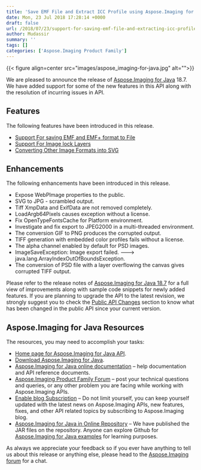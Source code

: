 ```yaml
---
title: 'Save EMF File and Extract ICC Profile using Aspose.Imaging for Java'
date: Mon, 23 Jul 2018 17:28:14 +0000
draft: false
url: /2018/07/23/support-for-saving-emf-file-and-extracting-icc-profile-available-in-aspose.imaging/
author: Mudassir
summary: ''
tags: []
categories: ['Aspose.Imaging Product Family']
---
```




{{< figure align=center src="images/aspose_imaging-for-java.jpg" alt="">}}


  
We are pleased to announce the release of [Aspose.Imaging for Java][1] 18.7. We have added support for some of the new features in this API along with the resolution of incurring issues in API.

## Features

The following features have been introduced in this release.

*   [Support For saving EMF and EMF+ format to File][2]
*   [Support For Image lock Layers][3]
*   [Converting Other Image Formats into SVG][4]

## Enhancements

The following enhancements have been introduced in this release.

*   Expose WebPImage properties to the public.
*   SVG to JPG - scrambled output.
*   Tiff XmpData and ExifData are not removed completely.
*   LoadArgb64Pixels causes exception without a license.
*   Fix OpenTypeFontsCache for Platform environment.
*   Investigate and fix export to JPEG2000 in a multi-threaded environment.
*   The conversion GIF to PNG produces the corrupted output.
*   TIFF generation with embedded color profiles fails without a license.
*   The alpha channel enabled by default for PSD images.
*   ImageSaveException: Image export failed. ---> java.lang.ArrayIndexOutOfBoundsException.
*   The conversion of PSD file with a layer overflowing the canvas gives corrupted TIFF output.

Please refer to the release notes of [Aspose.Imaging for Java 18.7][5] for a full view of improvements along with sample code snippets for newly added features. If you are planning to upgrade the API to the latest revision, we strongly suggest you to check the [Public API Changes][6] section to know what has been changed in the public API since your current version.

## Aspose.Imaging for Java Resources

The resources, you may need to accomplish your tasks:

*   [Home page for Aspose.Imaging for Java API][7].
*   [Download Aspose.Imaging for Java][8].
*   [Aspose.Imaging for Java online documentation][9] – help documentation and API reference documents.
*   [Aspose.Imaging Product Family Forum][10] – post your technical questions and queries, or any other problem you are facing while working with Aspose.Imaging APIs.
*   [Enable blog Subscription][11] – Do not limit yourself, you can keep yourself updated with the latest news on Aspose.Imaging APIs, new features, fixes, and other API related topics by subscribing to Aspose.Imaging blog.
*   [Aspose.Imaging for Java in Online Repository][12] – We have published the JAR files on the repository. Anyone can explore Github for [Aspose.Imaging for Java examples][13] for learning purposes.

As always we appreciate your feedback so if you ever have anything to tell us about this release or anything else, please head to the [Aspose.Imaging forum][14] for a chat.




[1]: https://products.aspose.com/imaging/java
[2]: https://docs.aspose.com/display/imagingjava/Modifying+Images
[3]: https://docs.aspose.com/display/imagingjava/Modifying+Images
[4]: https://docs.aspose.com/display/imagingjava/Modifying+Images
[5]: https://docs.aspose.com/display/imagingjava/Aspose.Imaging+for+Java+18.7+-+Release+Notes
[6]: https://docs.aspose.com/display/imagingjava/Aspose.Imaging+for+Java+18.7+-+Release+Notes
[7]: https://products.aspose.com/imaging/java
[8]: https://downloads.aspose.com/imaging/java
[9]: https://docs.aspose.com/display/imagingjava/Home
[10]: https://forum.aspose.com/c/imaging
[11]: https://blog.aspose.com/category/aspose-products/aspose.imaging-product-family/
[12]: https://artifact.aspose.com/webapp/#/artifacts/browse/tree/General/repo/com/aspose/aspose-imaging
[13]: https://github.com/aspose-imaging/Aspose.Imaging-for-Java
[14]: https://forum.aspose.com/c/imaging




